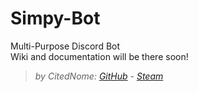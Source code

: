 # Simpy-Bot
Multi-Purpose Discord Bot <br />
Wiki and documentation will be there soon!
>_by CitedNome: [GitHub](https://github.com/CitedNome) - [Steam](https://steamcommunity.com/profiles/76561198870819840/)_
